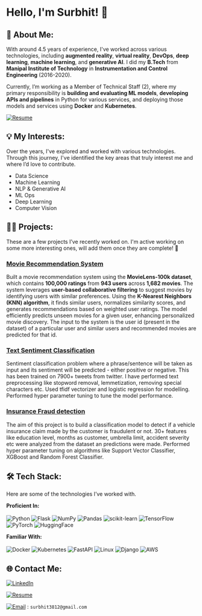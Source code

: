 # Hello, I'm Surbhit! 👋

## 💫 About Me:

With around 4.5 years of experience, I've worked across various technologies, including **augmented reality**, **virtual reality**, **DevOps**, **deep learning**, **machine learning**, and **generative AI**. I did my **B.Tech** from **Manipal Institute of Technology** in **Instrumentation and Control Engineering** (2016-2020).

Currently, I’m working as a Member of Technical Staff (2), where my primary responsibility is **building and evaluating ML models**, **developing APIs and pipelines** in Python for various services, and deploying those models and services using **Docker** and **Kubernetes**.

[![Resume](https://img.shields.io/badge/Resume-Download-blue?style=flat&logo=adobeacrobatreader)](https://github.com/Surbhit01/Surbhit01/raw/main/SurbhitKumarCV.pdf)

## 💡 My Interests:
Over the years, I've explored and worked with various technologies. Through this journey, I've identified the key areas that truly interest me and where I’d love to contribute.

- Data Science
- Machine Learning
- NLP & Generative AI
- ML Ops
- Deep Learning
- Computer Vision

## :man_technologist: Projects:

These are a few projects I’ve recently worked on. I'm active working on some more interesting ones, will add them once they are complete! 🚀

### [Movie Recommendation System](https://github.com/Surbhit01/Movie-RecSys)
Built a movie recommendation system using the **MovieLens-100k dataset**, which contains **100,000 ratings** from **943 users** across **1,682 movies**. The system leverages **user-based collaborative filtering** to suggest movies by identifying users with similar preferences. Using the **K-Nearest Neighbors (KNN) algorithm**, it finds similar users, normalizes similarity scores, and generates recommendations based on weighted user ratings. The model efficiently predicts unseen movies for a given user, enhancing personalized movie discovery. The input to the system is the user id (present in the dataset) of a particular user and similar users and recommended movies are predicted for that id.

### [Text Sentiment Classification](https://github.com/Surbhit01/SentimentClassification)
Sentiment classification problem where a phrase/sentence will be taken as input and its sentiment will be predicted - either positive or negative. This has been trained on 7900+ tweets from twitter. I have performed text preprocessing like stopword removal, lemmetization, removing special characters etc. Used tfidf vectorizer and logistic regression for modelling. Performed hyper parameter tuning to tune the model performance.
 
### [Insurance Fraud detection](https://github.com/Surbhit01/InsuranceFraudDetection)
The aim of this project is to build a classification model to detect if a vehicle insurance claim made by the customer is fraudulent or not. 30+ features like education level, months as customer, umbrella limit, accident severity etc were analyzed from the dataset an predictions were made. Performed hyper parameter tuning on algorithms like Support Vector Classifier, XGBoost and Random Forest Classifier.

## 🛠️ Tech Stack:

Here are some of the technologies I’ve worked with. <br>

**Proficient In:** <br> <br>
![Python](https://img.shields.io/badge/python-3670A0?style=plastic&logo=python&logoColor=ffdd54) ![Flask](https://img.shields.io/badge/flask-%23000.svg?style=plastic&logo=flask&logoColor=white)
![NumPy](https://img.shields.io/badge/numpy-%23013243.svg?style=plastic&logo=numpy&logoColor=white) ![Pandas](https://img.shields.io/badge/pandas-%23150458.svg?style=plastic&logo=pandas&logoColor=white) 
![scikit-learn](https://img.shields.io/badge/scikit--learn-%23F7931E.svg?style=plastic&logo=scikit-learn&logoColor=white) ![TensorFlow](https://img.shields.io/badge/TensorFlow-%23FF6F00.svg?style=plastic&logo=TensorFlow&logoColor=white)
![PyTorch](https://img.shields.io/badge/PyTorch-%23EE4C2C.svg?style=plastic&logo=PyTorch&logoColor=white) ![HuggingFace](https://img.shields.io/badge/%F0%9F%A4%97%20Hugging%20Face-Model)

**Familiar With:** <br> <br>
![Docker](https://img.shields.io/badge/docker-257bd6?style=flat&logo=docker&logoColor=white)
![Kubernetes](https://img.shields.io/badge/kubernetes-326CE5?&style=plastic&logo=kubernetes&logoColor=white)
![FastAPI](https://img.shields.io/badge/FastAPI-009688?style=flat&logo=FastAPI&labelColor=555&logoColor=white)
![Linux](https://img.shields.io/badge/Linux-FCC624?style=flat&logo=linux&logoColor=black) 
![Django](https://img.shields.io/badge/django-%23092E20.svg?style=plastic&logo=django&logoColor=white) 
![AWS](https://img.shields.io/badge/AWS-%23FF9900.svg?style=plastic&logo=amazon-aws&logoColor=white)

## 🌐 Contact Me:
[![LinkedIn](https://img.shields.io/badge/LinkedIn-0077B5?style=flat&logo=linkedin&logoColor=white)](https://www.linkedin.com/in/surbhit-kumar/)

[![Resume](https://img.shields.io/badge/Resume-Download-blue?style=flat&logo=adobeacrobatreader)](https://github.com/Surbhit01/Surbhit01/raw/main/SurbhitKumarCV.pdf)

[![Email](https://img.shields.io/badge/Email-surbhit3812@gmail.com-blue?style=flat&logo=gmail)](mailto:surbhit3812@gmail.com) : `surbhit3812@gmail.com`
